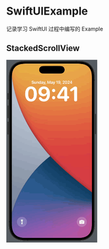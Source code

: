 # SwiftUIExample

记录学习 SwiftUI 过程中编写的 Example

## StackedScrollView
![](./StackedScrollView/StackedScrollView.gif)